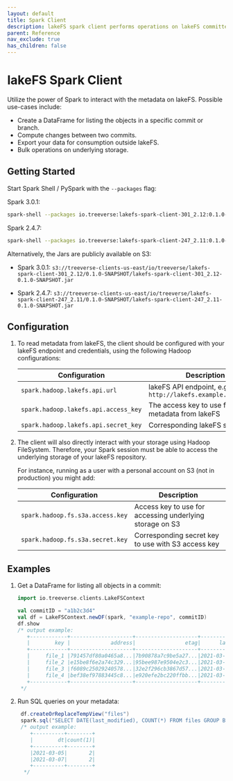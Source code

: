 ```yaml
---
layout: default
title: Spark Client
description: lakeFS spark client performs operations on lakeFS committed metadata stored in the object store. 
parent: Reference
nav_exclude: true
has_children: false
---
```



# lakeFS Spark Client

Utilize the power of Spark to interact with the metadata on lakeFS. Possible use-cases include:

* Create a DataFrame for listing the objects in a specific commit or branch.
* Compute changes between two commits.
* Export your data for consumption outside lakeFS.
* Bulk operations on underlying storage.

## Getting Started

Start Spark Shell / PySpark with the `--packages` flag:

Spark 3.0.1:
   ```bash
   spark-shell --packages io.treeverse:lakefs-spark-client-301_2.12:0.1.0-SNAPSHOT
   ```

Spark 2.4.7:
   ```bash
   spark-shell --packages io.treeverse:lakefs-spark-client-247_2.11:0.1.0-SNAPSHOT
   ```

Alternatively, the Jars are publicly available on S3:

* Spark 3.0.1: `s3://treeverse-clients-us-east/io/treeverse/lakefs-spark-client-301_2.12/0.1.0-SNAPSHOT/lakefs-spark-client-301_2.12-0.1.0-SNAPSHOT.jar`

* Spark 2.4.7: `s3://treeverse-clients-us-east/io/treeverse/lakefs-spark-client-247_2.11/0.1.0-SNAPSHOT/lakefs-spark-client-247_2.11-0.1.0-SNAPSHOT.jar`

## Configuration

1. To read metadata from lakeFS, the client should be configured with your lakeFS endpoint and credentials, using the following Hadoop configurations:

   | Configuration                        | Description                                                  |
   |--------------------------------------|--------------------------------------------------------------|
   | `spark.hadoop.lakefs.api.url`        | lakeFS API endpoint, e.g: `http://lakefs.example.com/api/v1` |
   | `spark.hadoop.lakefs.api.access_key` | The access key to use for fetching metadata from lakeFS      |
   | `spark.hadoop.lakefs.api.secret_key` | Corresponding lakeFS secret key                              |

1. The client will also directly interact with your storage using Hadoop FileSystem. Therefore, your Spark session must be able to access the underlying storage of your lakeFS repository.

    For instance, running as a user with a personal account on S3 (not in production) you might add:

   | Configuration                    | Description                                              |
   |----------------------------------|----------------------------------------------------------|
   | `spark.hadoop.fs.s3a.access.key` | Access key to use for accessing underlying storage on S3 |
   | `spark.hadoop.fs.s3a.secret.key` | Corresponding secret key to use with S3 access key       |


## Examples

1. Get a DataFrame for listing all objects in a commit:

    ```scala
    import io.treeverse.clients.LakeFSContext
    
    val commitID = "a1b2c3d4"
    val df = LakeFSContext.newDF(spark, "example-repo", commitID)
    df.show
    /* output example:
       +------------+--------------------+--------------------+-------------------+----+
       |        key |             address|                etag|      last_modified|size|
       +------------+--------------------+--------------------+-------------------+----+
       |     file_1 |791457df80a0465a8...|7b90878a7c9be5a27...|2021-03-05 11:23:30|  36|
       |     file_2 |e15be8f6e2a74c329...|95bee987e9504e2c3...|2021-03-05 11:45:25|  36|
       |     file_3 |f6089c25029240578...|32e2f296cb3867d57...|2021-03-07 13:43:19|  36|
       |     file_4 |bef38ef97883445c8...|e920efe2bc220ffbb...|2021-03-07 13:43:11|  13|
       +------------+--------------------+--------------------+-------------------+----+
     */
    ```

1. Run SQL queries on your metadata:

   ```scala
    df.createOrReplaceTempView("files")
    spark.sql("SELECT DATE(last_modified), COUNT(*) FROM files GROUP BY 1 ORDER BY 1")
    /* output example:
       +----------+--------+
       |        dt|count(1)|
       +----------+--------+
       |2021-03-05|       2|
       |2021-03-07|       2|
       +----------+--------+
     */
   ```


